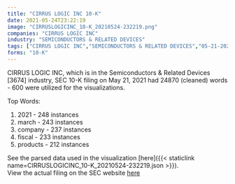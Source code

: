 ```yaml
---
title: "CIRRUS LOGIC INC 10-K"
date: 2021-05-24T23:22:19
image: "CIRRUSLOGICINC_10-K_20210524-232219.png"
companies: "CIRRUS LOGIC INC"
industry: "SEMICONDUCTORS & RELATED DEVICES"
tags: ["CIRRUS LOGIC INC","SEMICONDUCTORS & RELATED DEVICES","05-21-2021","10-K"]
forms: "10-K"
---
```

CIRRUS LOGIC INC, which is in the Semiconductors & Related Devices [3674] industry, SEC 10-K filing on May 21, 2021 had 24870 (cleaned) words - 600 were utilized for the visualizations.

Top Words:
1. 2021 - 248 instances
2. march - 243 instances
3. company - 237 instances
4. fiscal - 233 instances
5. products - 212 instances


See the parsed data used in the visualization [here]({{< staticlink name=CIRRUSLOGICINC_10-K_20210524-232219.json >}}).  
View the actual filing on the SEC website [here](https://www.sec.gov/Archives/edgar/data/772406/0000772406-21-000013.txt)